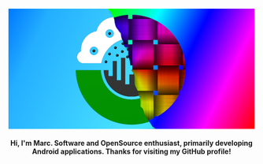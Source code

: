 <p align="center">
	<img src="https://raw.githubusercontent.com/marcauberer/marcauberer/master/images/frontpage-image.png">
	<br><br>
	<b>Hi, I'm Marc. Software and OpenSource enthusiast, primarily developing Android applications. Thanks for visiting my GitHub profile!
</p>